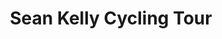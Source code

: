 ---
title: "Sean Kelly Cycling Tour"
address: "Waterford Sports Partnership, Dungarvan, Waterford"
tel: "+353 (0)58 21 190"
county: "Waterford"
category: "Cycling"
type: "Content"
lat: "52.088966369628906"
lng: "-7.621884346008301"
---